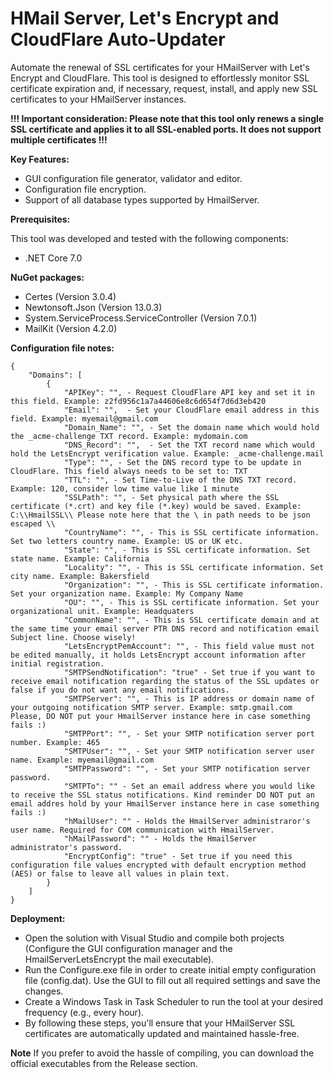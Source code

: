 # HMail Server, Let's Encrypt and CloudFlare Auto-Updater

Automate the renewal of SSL certificates for your HMailServer with Let's Encrypt and CloudFlare. This tool is designed to effortlessly monitor SSL certificate expiration and, if necessary, request, install, and apply new SSL certificates to your HMailServer instances.


**!!! Important consideration: Please note that this tool only renews a single SSL certificate and applies it to all SSL-enabled ports. It does not support multiple certificates !!!**


**Key Features:**
* GUI configuration file generator, validator and editor.
* Configuration file encryption.
* Support of all database types supported by HmailServer.

**Prerequisites:**

This tool was developed and tested with the following components:

* .NET Core 7.0



**NuGet packages:**
* Certes (Version 3.0.4)
* Newtonsoft.Json (Version 13.0.3)
* System.ServiceProcess.ServiceController (Version 7.0.1)
* MailKit (Version 4.2.0)



**Configuration file notes:**

```
{
	"Domains": [
		{
			"APIKey": "", - Request CloudFlare API key and set it in this field. Example: z2fd956c1a7a44606e8c6d654f7d6d3eb420
			"Email": "",  - Set your CloudFlare email address in this field. Example: myemail@gmail.com
			"Domain_Name": "", - Set the domain name which would hold the _acme-challenge TXT record. Example: mydomain.com
			"DNS_Record": "",  - Set the TXT record name which would hold the LetsEncrypt verification value. Example: _acme-challenge.mail
			"Type": "", - Set the DNS record type to be update in CloudFlare. This field always needs to be set to: TXT
			"TTL": "", - Set Time-to-Live of the DNS TXT record. Example: 120, consider low time value like 1 minute
			"SSLPath": "", - Set physical path where the SSL certificate (*.crt) and key file (*.key) would be saved. Example: C:\\HmailSSL\\ Please note here that the \ in path needs to be json escaped \\
			"CountryName": "", - This is SSL certificate information. Set two letters country name. Example: US or UK etc.
			"State": "", - This is SSL certificate information. Set state name. Example: California
			"Locality": "", - This is SSL certificate information. Set city name. Example: Bakersfield
			"Organization": "", - This is SSL certificate information. Set your organization name. Example: My Company Name
			"OU": "", - This is SSL certificate information. Set your organizational unit. Example: Headquaters
			"CommonName": "", - This is SSL certificate domain and at the same time your email server PTR DNS record and notification email Subject line. Choose wisely!
			"LetsEncryptPemAccount": "", - This field value must not be edited manually, it holds LetsEncrypt account information after initial registration.
			"SMTPSendNotification": "true" - Set true if you want to receive email notification regarding the status of the SSL updates or false if you do not want any email notifications.
			"SMTPServer": "", - This is IP address or domain name of your outgoing notification SMTP server. Example: smtp.gmail.com Please, DO NOT put your HmailServer instance here in case something fails :)
			"SMTPPort": "", - Set your SMTP notification server port number. Example: 465
			"SMTPUser": "", - Set your SMTP notification server user name. Example: myemail@gmail.com
			"SMTPPassword": "", - Set your SMTP notification server password.
			"SMTPTo": "" - Set an email address where you would like to receive the SSL status notifications. Kind reminder DO NOT put an email addres hold by your HmailServer instance here in case something fails :)
			"hMailUser": "" - Holds the HmailServer administraror's user name. Required for COM communication with HmailServer.
			"hMailPassword": "" - Holds the HmailServer administrator's password.
			"EncryptConfig": "true" - Set true if you need this configuration file values encrypted with default encryption method (AES) or false to leave all values in plain text.
		}
	]
}
```

**Deployment:**
* Open the solution with Visual Studio and compile both projects (Configure the GUI configuration manager and the HmailServerLetsEncrypt the mail executable).
* Run the Configure.exe file in order to create initial empty configuration file (config.dat). Use the GUI to fill out all required settings and save the changes.
* Create a Windows Task in Task Scheduler to run the tool at your desired frequency (e.g., every hour).
* By following these steps, you'll ensure that your HMailServer SSL certificates are automatically updated and maintained hassle-free.

**Note**
If you prefer to avoid the hassle of compiling, you can download the official executables from the Release section.